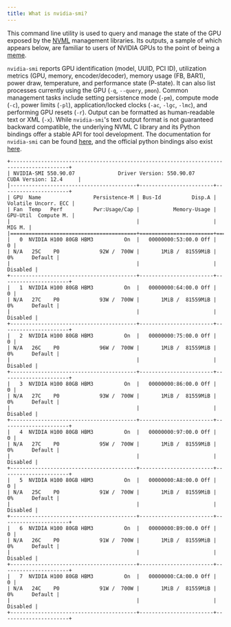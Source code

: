 ```yaml
---
title: What is nvidia-smi?
---
```


This command line utility is used to query and manage the state of the GPU
exposed by the [NVML](/gpu-glossary/host-software/nvml) management libraries.
Its outputs, a sample of which appears below, are familiar to users of NVIDIA
GPUs to the point of being a
[meme](https://x.com/boborado/status/1752724223934578760).

`nvidia-smi` reports GPU identification (model, UUID, PCI ID), utilization 
metrics (GPU, memory, encoder/decoder), memory usage (FB, BAR1), power draw, 
temperature, and performance state (P-state). It can also list processes 
currently using the GPU (`-q`, `--query`, `pmon`).
Common management tasks include setting persistence mode (`-pm`), compute 
mode (`-c`), power limits (`-pl`), application/locked clocks 
(`-ac`, `-lgc`, `-lmc`), and performing GPU resets (`-r`). Output can be 
formatted as human-readable text or XML (`-x`).
While `nvidia-smi`'s text output format is not guaranteed backward compatible, 
the underlying NVML C library and its Python bindings offer a stable API for 
tool development.
The documentation for `nvidia-smi` can be found 
[here](https://docs.nvidia.com/deploy/nvidia-smi/),
and the official python bindings also exist 
[here](http://pypi.python.org/pypi/nvidia-ml-py/).

```
+-----------------------------------------------------------------------------------------+
| NVIDIA-SMI 550.90.07              Driver Version: 550.90.07      CUDA Version: 12.4     |
|-----------------------------------------+------------------------+----------------------+
| GPU  Name                 Persistence-M | Bus-Id          Disp.A | Volatile Uncorr. ECC |
| Fan  Temp   Perf          Pwr:Usage/Cap |           Memory-Usage | GPU-Util  Compute M. |
|                                         |                        |               MIG M. |
|=========================================+========================+======================|
|   0  NVIDIA H100 80GB HBM3          On  |   00000000:53:00.0 Off |                    0 |
| N/A   25C    P0             92W /  700W |       1MiB /  81559MiB |      0%      Default |
|                                         |                        |             Disabled |
+-----------------------------------------+------------------------+----------------------+
|   1  NVIDIA H100 80GB HBM3          On  |   00000000:64:00.0 Off |                    0 |
| N/A   27C    P0             93W /  700W |       1MiB /  81559MiB |      0%      Default |
|                                         |                        |             Disabled |
+-----------------------------------------+------------------------+----------------------+
|   2  NVIDIA H100 80GB HBM3          On  |   00000000:75:00.0 Off |                    0 |
| N/A   26C    P0             96W /  700W |       1MiB /  81559MiB |      0%      Default |
|                                         |                        |             Disabled |
+-----------------------------------------+------------------------+----------------------+
|   3  NVIDIA H100 80GB HBM3          On  |   00000000:86:00.0 Off |                    0 |
| N/A   27C    P0             93W /  700W |       1MiB /  81559MiB |      0%      Default |
|                                         |                        |             Disabled |
+-----------------------------------------+------------------------+----------------------+
|   4  NVIDIA H100 80GB HBM3          On  |   00000000:97:00.0 Off |                    0 |
| N/A   27C    P0             95W /  700W |       1MiB /  81559MiB |      0%      Default |
|                                         |                        |             Disabled |
+-----------------------------------------+------------------------+----------------------+
|   5  NVIDIA H100 80GB HBM3          On  |   00000000:A8:00.0 Off |                    0 |
| N/A   25C    P0             91W /  700W |       1MiB /  81559MiB |      0%      Default |
|                                         |                        |             Disabled |
+-----------------------------------------+------------------------+----------------------+
|   6  NVIDIA H100 80GB HBM3          On  |   00000000:B9:00.0 Off |                    0 |
| N/A   26C    P0             91W /  700W |       1MiB /  81559MiB |      0%      Default |
|                                         |                        |             Disabled |
+-----------------------------------------+------------------------+----------------------+
|   7  NVIDIA H100 80GB HBM3          On  |   00000000:CA:00.0 Off |                    0 |
| N/A   24C    P0             91W /  700W |       1MiB /  81559MiB |      0%      Default |
|                                         |                        |             Disabled |
+-----------------------------------------+------------------------+----------------------+
```
